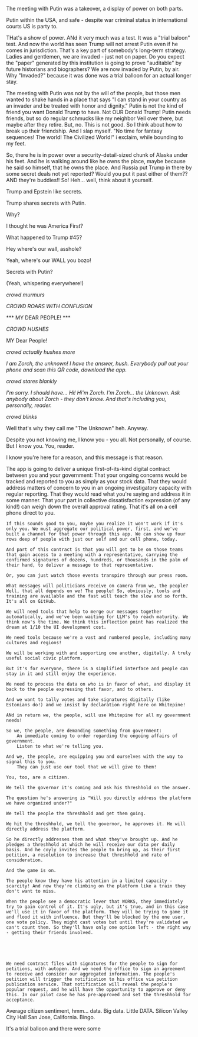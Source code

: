 The meeting with Putin was a takeover, a display of power on both parts.

Putin within the USA, and safe - despite war criminal status in internationsl courts US is party to.

THat's a show of power. ANd it very much was a test. It was a "trial baloon" test. And now the world has seen Trump will not arrest Putin even if he comes in jurisdiction. That's a key part of somebody's long-term strategy. Ladies and gentlemen, we are invaded - just not on paper. Do you expect the "paper" generated by this institution is going to prove "auditable" by future historians and biographers? We are now invaded by Putin, by air. Why "Invaded?" because it was done was a trial balloon for an actual longer stay.

The meeting with Putin was not by the will of the people, but those men wanted to shake hands in a place that says "I can stand in your country as an invader and be treated with honor and dignity." Putin is not the kind of friend you want Donald Trump to have. Not OUR Donald Trump! Putin needs friends, but so do regular schmucks like my neighbor Veil over there, but maybe after they retire. But, no. This is not good. So I think about how to break up their friendship. And I slap myself. "No time for fantasy sequences! The world! The Civilized World!" i exclaim, while bounding to my feet.



So, there he is in power over a security-detail-sized chunk of Alaska under his feet. And he is walking around like he owns the place, maybe because he said so himself, that he owns the place. And Russia put Trump in there by some secret deals not yet reported? Would you put it past either of them?? AND they're buddies!! So! Heh... well, think about it yourself.

Trump and Epstein like secrets.

Trump shares secrets with Putin.

Why?

I thought he was America First?

What happened to Trump #45?

Hey where's our wall, asshole?

Yeah, where's our WALL you bozo!

Secrets with Putin?

(Yeah, whispering everywhere!)

*crowd murmurs*

*CROWD ROARS WITH CONFUSION*

*** MY DEAR PEOPLE! ***

*CROWD HUSHES*

MY Dear People!

*crowd actually hushes more*

*I am Zorch, the unknown! I have the answer, hush. Everybody pull out your phone and scan this QR code, download the app.*

*crowd stares blankly*

*I'm sorry. I should have... Hi! Hi'm Zorch. I'm Zorch... the Unknown. Ask anybody about Zorch - they don't know. And that's including you, personally, reader.*

*crowd blinks*

Well that's why they call me "The Unknown" heh. Anyway. 

Despite you not knowing me, I know you - you all. Not personally, of course. But I know you. You, reader.

I know you're here for a reason, and this message is that reason.

The app is going to deliver a unique first-of-its-kind digital contract between you and your government:
    That your ongoing concerns would be tracked and reported to you as simply as your stock data.
    That they would address matters of concern to you in an ongoing investigatory capacity with regular reporting.
    That they would read what you're saying and address it in some manner.
    That your part in collective dissatisfaction expression (of any kind!) can weigh down the overall approval rating.
    That it's all on a cell phone direct to you.

    If this sounds good to you, maybe you realize it won't work if it's only you. We must aggregate our political power, first, and we've built a channel for that power through this app. We can show up four rows deep of people with just our self and our cell phone, today.

    And part of this contract is that you will get to be on those teams that gain access to a meeting with a representative, carrying the confirmed signatures of dozens, hundreds, or thousands in the palm of their hand, to deliver a message to that representative.

    Or, you can just watch those events transpire through our press room.

    What messages will politicians receive on camera from we, the people? Well, that all depends on we! The people! So, obviously, tools and training are available and the fast will teach the slow and so forth. It's all on GitHub.

    We will need tools that help to merge our messages together automatically, and we've been waiting for LLM's to reach maturity. We think now's the time. We think this inflection point has realized the dream at 1/10 the UI development cost.

    We need tools because we're a vast and numbered people, including many cultures and regions!

    We will be working with and supporting one another, digitally. A truly useful social civic platform.

    But it's for everyone, there is a simplified interface and people can stay in it and still enjoy the experience.

    We need to process the data on who is in favor of what, and display it back to the people expressing that favor, and to others.

    And we want to tally votes and take signatures digitally (like Estonians do!) and we insist by declaration right here on Whitepine!

    ANd in return we, the people, will use Whitepine for all my government needs!

    So we, the people, are demanding something from government:
        An immediate coming to order regarding the ongoing affairs of government.
        Listen to what we're telling you.
    
    And we, the people, are equipping you and ourselves with the way to signal this to you.
        They can just use our tool that we will give to them!

    You, too, are a citizen.

    We tell the governor it's coming and ask his threshhold on the answer.

    The question he's answering is "Will you directly address the platform we have organized under?"

    We tell the people the threshhold and get them going.

    We hit the threshhold, we tell the governor, he approves it. He will directly address the platform.

    So he directly addresses them and what they've brought up. And he pledges a threshhold at which he will receive our data per daily basis. And he coyly invites the people to bring up, as their first petition, a resolution to increase that threshhold and rate of consideration.

    And the game is on.

    The people know they have his attention in a limited capacity - scarcity! And now they're climbing on the platform like a train they don't want to miss.

    When the people see a democratic lever that WORKS, they immediately try to gain control of it. It's ugly, but it's true, and in this case we'll use it in favor of the platform. They will be trying to game it and flood it with influence. But they'll be blocked by the one user, one vote policy. They might cast votes but until they're validated we can't count them. So they'll have only one option left - the right way - getting their friends involved.



    

    We need contract files with signatures for the people to sign for petitions, with autopen. And we need the office to sign an agreement to receive and consider our aggregated information. The people's petition will trigger the notification to his office via petition publication service. That notification will reveal the people's popular request, and he will have the opportunity to approve or deny this. In our pilot case he has pre-approved and set the threshhold for acceptance.




    
Average citizen sentiment, hmm... data. Big data. Little DATA. Silicon Valley City Hall San Jose, California. Bingo.

It's a trial balloon and there were some